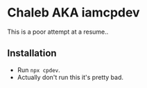 # Chaleb AKA iamcpdev

This is a poor attempt at a resume..

## Installation
- Run `npx cpdev`.
- Actually don't run this it's pretty bad.
